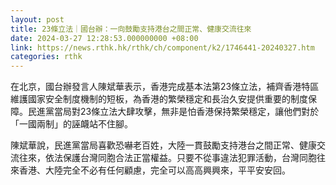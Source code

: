```yaml
---
layout: post
title: 23條立法｜國台辦：一向鼓勵支持港台之間正常、健康交流往來
date: 2024-03-27 12:28:53.000000000 +08:00
link: https://news.rthk.hk/rthk/ch/component/k2/1746441-20240327.htm
categories: rthk
---
```


在北京，國台辦發言人陳斌華表示，香港完成基本法第23條立法，補齊香港特區維護國家安全制度機制的短板，為香港的繁榮穩定和長治久安提供重要的制度保障。民進黨當局對23條立法大肆攻擊，無非是怕香港保持繁榮穩定，讓他們對於「一國兩制」的誣衊站不住腳。

陳斌華說，民進黨當局喜歡恐嚇老百姓，大陸一貫鼓勵支持港台之間正常、健康交流往來，依法保護台灣同胞合法正當權益。只要不從事違法犯罪活動，台灣同胞往來香港、大陸完全不必有任何顧慮，完全可以高高興興來，平平安安回。
